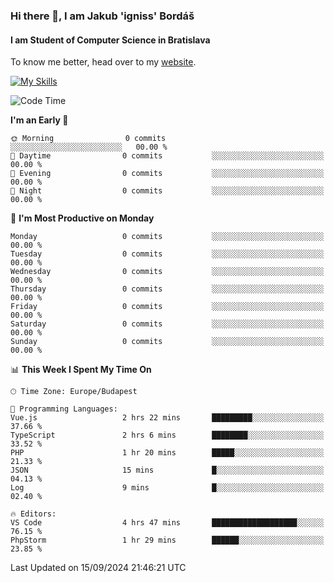 ### Hi there 👋, I am Jakub 'igniss' Bordáš

#### I am Student of Computer Science in Bratislava
To know me better, head over to my [website](https://bordas.sk).

[![My Skills](https://skillicons.dev/icons?i=js,html,css,figma,svelte,java,kotlin,python,postgresql,typescript,nest,nodejs)](https://bordas.sk)


<!--START_SECTION:waka-->
![Code Time](http://img.shields.io/badge/Code%20Time-1%2C522%20hrs%2032%20mins-blue)

**I'm an Early 🐤** 

```text
🌞 Morning                0 commits           ░░░░░░░░░░░░░░░░░░░░░░░░░   00.00 % 
🌆 Daytime                0 commits           ░░░░░░░░░░░░░░░░░░░░░░░░░   00.00 % 
🌃 Evening                0 commits           ░░░░░░░░░░░░░░░░░░░░░░░░░   00.00 % 
🌙 Night                  0 commits           ░░░░░░░░░░░░░░░░░░░░░░░░░   00.00 % 
```
📅 **I'm Most Productive on Monday** 

```text
Monday                   0 commits           ░░░░░░░░░░░░░░░░░░░░░░░░░   00.00 % 
Tuesday                  0 commits           ░░░░░░░░░░░░░░░░░░░░░░░░░   00.00 % 
Wednesday                0 commits           ░░░░░░░░░░░░░░░░░░░░░░░░░   00.00 % 
Thursday                 0 commits           ░░░░░░░░░░░░░░░░░░░░░░░░░   00.00 % 
Friday                   0 commits           ░░░░░░░░░░░░░░░░░░░░░░░░░   00.00 % 
Saturday                 0 commits           ░░░░░░░░░░░░░░░░░░░░░░░░░   00.00 % 
Sunday                   0 commits           ░░░░░░░░░░░░░░░░░░░░░░░░░   00.00 % 
```


📊 **This Week I Spent My Time On** 

```text
🕑︎ Time Zone: Europe/Budapest

💬 Programming Languages: 
Vue.js                   2 hrs 22 mins       █████████░░░░░░░░░░░░░░░░   37.66 % 
TypeScript               2 hrs 6 mins        ████████░░░░░░░░░░░░░░░░░   33.52 % 
PHP                      1 hr 20 mins        █████░░░░░░░░░░░░░░░░░░░░   21.33 % 
JSON                     15 mins             █░░░░░░░░░░░░░░░░░░░░░░░░   04.13 % 
Log                      9 mins              █░░░░░░░░░░░░░░░░░░░░░░░░   02.40 % 

🔥 Editors: 
VS Code                  4 hrs 47 mins       ███████████████████░░░░░░   76.15 % 
PhpStorm                 1 hr 29 mins        ██████░░░░░░░░░░░░░░░░░░░   23.85 % 
```


 Last Updated on 15/09/2024 21:46:21 UTC
<!--END_SECTION:waka-->
